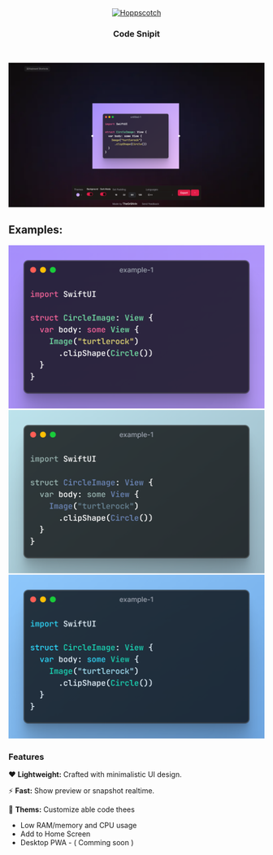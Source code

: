 <div align="center">
  <a href="https://thecodesnipit.vercel.app">
    <img
      src='https://github.com/robindev2007/CodeSnapshot/blob/main/public/android-chrome-512x512.png?raw=true](https://github.com/robindev2007/CodeSnapshot/blob/main/public/android-chrome-512x512.png?raw=true'
      alt="Hoppscotch"
      height="120"
    />
  </a>
  <h3>
    <b>
     Code Snipit
    </b>
  </h3>
  <br />
  <p>
    <a href="https://thecodesnipit.vercel.app">
      <picture>
        <source media="(prefers-color-scheme: dark)" srcset="./images/banner1.png">
        <source media="(prefers-color-scheme: light)" srcset="./images/banner1.png">
        <img alt="Hoppscotch" src="./images/banner1.png">
      </picture>
    </a>
  </p>

</div>

</div>

## Examples:

  <img src='images/example-1.png' >
  <img src='images/example-2.png'>
  <img src='images/example-3.png'>

### **Features**

❤️ **Lightweight:** Crafted with minimalistic UI design.

⚡️ **Fast:** Show preview or snapshot realtime.

🌈 **Thems:** Customize able code thees

- Low RAM/memory and CPU usage
- Add to Home Screen
- Desktop PWA - ( Comming soon )
